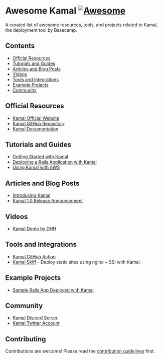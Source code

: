 # Awesome Kamal [![Awesome](https://awesome.re/badge.svg)](https://awesome.re)

A curated list of awesome resources, tools, and projects related to Kamal, the deployment tool by Basecamp.

## Contents

- [Official Resources](#official-resources)
- [Tutorials and Guides](#tutorials-and-guides)
- [Articles and Blog Posts](#articles-and-blog-posts)
- [Videos](#videos)
- [Tools and Integrations](#tools-and-integrations)
- [Example Projects](#example-projects)
- [Community](#community)

## Official Resources

- [Kamal Official Website](https://kamal-deploy.org)
- [Kamal GitHub Repository](https://github.com/basecamp/kamal)
- [Kamal Documentation](https://kamal-deploy.org/docs)

## Tutorials and Guides

- [Getting Started with Kamal](https://kamal-deploy.org/docs/getting-started)
- [Deploying a Rails Application with Kamal](https://kamal-deploy.org/docs/rails-example)
- [Using Kamal with AWS](https://kamal-deploy.org/docs/aws)

## Articles and Blog Posts

- [Introducing Kamal](https://world.hey.com/dhh/introducing-kamal-9330a267)
- [Kamal 1.0 Release Announcement](https://world.hey.com/dhh/kamal-1-0-5304ff9e)

## Videos

- [Kamal Demo by DHH](https://www.youtube.com/watch?v=yWSpjKErnco)

## Tools and Integrations

- [Kamal GitHub Action](https://github.com/marketplace/actions/deploy-with-kamal)
- [Kamal Skiff](https://github.com/basecamp/kamal-skiff) - Deploy static sites using nginx + SSI with Kamal.

## Example Projects

- [Sample Rails App Deployed with Kamal](https://github.com/basecamp/kamal-rails-demo)

## Community

- [Kamal Discord Server](https://discord.gg/YgHVT7GCXS)
- [Kamal Twitter Account](https://twitter.com/kamal_deploy)

## Contributing

Contributions are welcome! Please read the [contribution guidelines](CONTRIBUTING.md) first.

